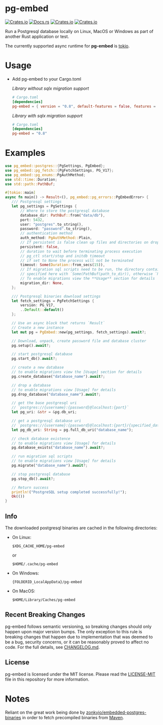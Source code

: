 # pg-embed

[![Crates.io](https://img.shields.io/crates/v/pg-embed)](http://crates.io/crates/pg-embed)
[![Docs.rs](https://docs.rs/pg-embed/badge.svg)](https://docs.rs/pg-embed)
[![Crates.io](https://img.shields.io/crates/d/pg-embed)](http://crates.io/crates/pg-embed)
[![Crates.io](https://img.shields.io/crates/l/pg-embed)](https://github.com/faokunega/pg-embed/blob/master/LICENSE)

Run a Postgresql database locally on Linux, MacOS or Windows as part of another Rust application or test.

The currently supported async runtime for **pg-embed** is [tokio](https://crates.io/crates/tokio).

# Usage

- Add pg-embed to your Cargo.toml

  *Library without sqlx migration support*

     ```toml
     # Cargo.toml
     [dependencies]
     pg-embed = { version = "0.8", default-features = false, features = ["rt_tokio"] }
     ```

  *Library with sqlx migration support*

     ```toml
     # Cargo.toml
     [dependencies]
     pg-embed = "0.8"
     ```


# Examples

 ```rust
 use pg_embed::postgres::{PgSettings, PgEmbed};
use pg_embed::pg_fetch::{PgFetchSettings, PG_V17};
use pg_embed::pg_enums::PgAuthMethod;
use std::time::Duration;
use std::path::PathBuf;

#[tokio::main]
async fn main() -> Result<(), pg_embed::pg_errors::PgEmbedError> {
    /// Postgresql settings
    let pg_settings = PgSettings {
        // Where to store the postgresql database
        database_dir: PathBuf::from("data/db"),
        port: 5432,
        user: "postgres".to_string(),
        password: "password".to_string(),
        // authentication method
        auth_method: PgAuthMethod::Plain,
        // If persistent is false clean up files and directories on drop, otherwise keep them
        persistent: false,
        // duration to wait before terminating process execution
        // pg_ctl start/stop and initdb timeout
        // if set to None the process will not be terminated
        timeout: Some(Duration::from_secs(15)),
        // If migration sql scripts need to be run, the directory containing those scripts can be
        // specified here with `Some(PathBuf(path_to_dir)), otherwise `None` to run no migrations.
        // To enable migrations view the **Usage** section for details
        migration_dir: None,
    };

    /// Postgresql binaries download settings
    let fetch_settings = PgFetchSettings {
        version: PG_V17,
        ..Default::default()
    };

    // Use an async block that returns `Result`
    // Create a new instance
    let mut pg = PgEmbed::new(pg_settings, fetch_settings).await?;

    // Download, unpack, create password file and database cluster
    pg.setup().await?;

    // start postgresql database
    pg.start_db().await?;

    // create a new database
    // to enable migrations view the [Usage] section for details
    pg.create_database("database_name").await?;

    // drop a database
    // to enable migrations view [Usage] for details
    pg.drop_database("database_name").await?;

    // get the base postgresql uri
    // `postgres://{username}:{password}@localhost:{port}`
    let pg_uri: &str = &pg.db_uri;

    // get a postgresql database uri
    // `postgres://{username}:{password}@localhost:{port}/{specified_database_name}`
    let pg_db_uri: String = pg.full_db_uri("database_name");

    // check database existence
    // to enable migrations view [Usage] for details
    pg.database_exists("database_name").await?;

    // run migration sql scripts
    // to enable migrations view [Usage] for details
    pg.migrate("database_name").await?;

    // stop postgresql database
    pg.stop_db().await?;

    // Return success
    println!("PostgreSQL setup completed successfully!");
    Ok(())
}
 ```
## Info

The downloaded postgresql binaries are cached in the following directories:

   - On Linux:

     `$XDG_CACHE_HOME/pg-embed`

     or

     `$HOME/.cache/pg-embed`
   - On Windows:

     `{FOLDERID_LocalAppData}/pg-embed`
   - On MacOS:

     `$HOME/Library/Caches/pg-embed`


## Recent Breaking Changes

pg-embed follows semantic versioning, so breaking changes should only happen upon major version bumps. The only
exception to this rule is breaking changes that happen due to implementation that was deemed to be a bug, security
concerns, or it can be reasonably proved to affect no code. For the full details,
see [CHANGELOG.md](https://github.com/faokunega/pg-embed/blob/master/CHANGELOG.md).

## License

pg-embed is licensed under the MIT license. Please read
the [LICENSE-MIT](https://github.com/faokunega/pg-embed/blob/master/LICENSE) file in this repository for more
information.

# Notes

Reliant on the great work being done
by [zonkyio/embedded-postgres-binaries](https://github.com/zonkyio/embedded-postgres-binaries) in order to fetch
precompiled binaries
from [Maven](https://mvnrepository.com/artifact/io.zonky.test.postgres/embedded-postgres-binaries-bom).

